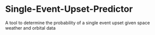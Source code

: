 # Single-Event-Upset-Predictor
A tool to determine the probability of a single event upset given space weather and orbital data
